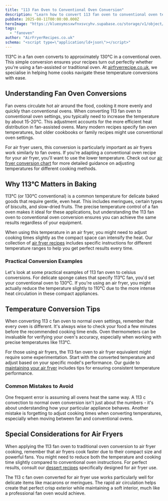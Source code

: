 ```yaml
---
title: "113 Fan Oven to Conventional Oven Conversion"
description: "Learn how to convert 113 fan oven to conventional oven temperatures for perfect baking results every time with our easy guide."
pubDate: 2025-08-11T00:00:00.000Z
heroImage: "https://klueoymssxwfnxsvcyhv.supabase.co/storage/v1/object/public/md/113-fan-oven-to-conventional-oven-conversion-1651c4b3.png"
tags:
  - "fanoven"
author: "AirFryerRecipes.co.uk"
schema: "<script type=\"application/ld+json\"></script>"
---
```


<p>113°C in a fan oven converts to approximately 130°C in a conventional oven. This simple conversion ensures your recipes turn out perfectly whether you're using a fan-assisted or traditional oven. At <a href=https://www.airfryerrecipe.co.uk>airfryerrecipe.co.uk</a>, we specialise in helping home cooks navigate these temperature conversions with ease.</p>

<h2>Understanding Fan Oven Conversions</h2>
<p>Fan ovens circulate hot air around the food, cooking it more evenly and quickly than conventional ovens. When converting 113 fan oven to conventional oven settings, you typically need to increase the temperature by about 15-20°C. This adjustment accounts for the more efficient heat distribution in fan-assisted ovens. Many modern recipes specify fan oven temperatures, but older cookbooks or family recipes might use conventional oven settings.</p>
<p>For air fryer users, this conversion is particularly important as air fryers work similarly to fan ovens. If you're adapting a conventional oven recipe for your air fryer, you'll want to use the lower temperature. Check out our <a href=https://www.airfryerrecipe.co.uk/air-fryer-conversion-chart>air fryer conversion chart</a> for more detailed guidance on adjusting temperatures for different cooking methods.</p>

<h2>Why 113°C Matters in Baking</h2>
<p>113°C (or 130°C conventional) is a common temperature for delicate baked goods that require gentle, even heat. This includes meringues, certain types of biscuits, and slow-dried fruits. The precise temperature control of a fan oven makes it ideal for these applications, but understanding the 113 fan oven to conventional oven conversion ensures you can achieve the same results regardless of your equipment.</p>
<p>When using this temperature in an air fryer, you might need to adjust cooking times slightly as the compact space can intensify the heat. Our collection of <a href=https://www.airfryerrecipe.co.uk/recipes>air fryer recipes</a> includes specific instructions for different temperature ranges to help you get perfect results every time.</p>

<h3>Practical Conversion Examples</h3>
<p>Let's look at some practical examples of 113 fan oven to celsius conversions. For delicate sponge cakes that specify 113°C fan, you'd set your conventional oven to 130°C. If you're using an air fryer, you might actually reduce the temperature slightly to 110°C due to the more intense heat circulation in these compact appliances.</p>

<h2>Temperature Conversion Tips</h2>
<p>When converting 113 c fan oven to normal oven settings, remember that every oven is different. It's always wise to check your food a few minutes before the recommended cooking time ends. Oven thermometers can be invaluable for verifying your oven's accuracy, especially when working with precise temperatures like 113°C.</p>
<p>For those using air fryers, the 113 fan oven to air fryer equivalent might require some experimentation. Start with the converted temperature and adjust based on your specific model's performance. Our guide to <a href=https://www.airfryerrecipe.co.uk/air-fryer-cleaner>maintaining your air fryer</a> includes tips for ensuring consistent temperature performance.</p>

<h3>Common Mistakes to Avoid</h3>
<p>One frequent error is assuming all ovens heat the same way. A 113 c convection to normal oven conversion isn't just about the numbers - it's about understanding how your particular appliance behaves. Another mistake is forgetting to adjust cooking times when converting temperatures, especially when moving between fan and conventional ovens.</p>

<h2>Special Considerations for Air Fryers</h2>
<p>When applying the 113 fan oven to traditional oven conversion to air fryer cooking, remember that air fryers cook faster due to their compact size and powerful fans. You might need to reduce both the temperature and cooking time slightly compared to conventional oven instructions. For perfect results, consult our <a href=https://www.airfryerrecipe.co.uk/recipe-category/dessert>dessert recipes</a> specifically designed for air fryer use.</p>
<p>The 113 c fan oven converted for air fryer use works particularly well for delicate items like macarons or meringues. The rapid air circulation helps create that perfect crisp exterior while maintaining a soft interior, much like a professional fan oven would achieve.</p>